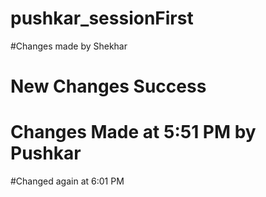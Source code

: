# pushkar_sessionFirst


#Changes made by Shekhar

# New Changes Success

# Changes Made at 5:51 PM by Pushkar

#Changed again at 6:01 PM

